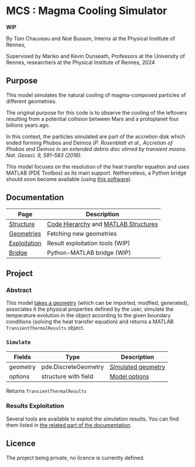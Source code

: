 # MCS : Magma Cooling Simulator
**WIP**

By Tom Chauveau and Noé Busson, Interns at the Physical Institute of Rennes,

Supervised by Mariko and Kevin Dunseath, Professors at the University of Rennes, researchers at the Physical Institute of Rennes, 2024
## Purpose

This model simulates the natural cooling of magma-composed particles of different geometries.

The original purpose for this code is to observe the cooling of the leftovers resulting from a potential collision between Mars and a protoplanet four billions years ago.

In this context, the particles simulated are part of the accretion disk which ended forming Phobos and Deimos *(P. Rosenblatt et al., Accretion of Phobos and Deimos in an extended debris disc stirred by transient moons. Nat. Geosci. 9, 581–583 (2016)*.

This model focuses on the resolution of the heat transfer equation and uses MATLAB (PDE Toolbox) as its main support. Netherveless, a Python bridge should soon become available (using [this software](https://github.com/arokem/python-matlab-bridge)).

## Documentation

| Page            |   Description        |
| -----------     | -------------------- |
| [Structure](doc/structure.md)          | [Code Hierarchy](doc/structure.md#code-hierarchy) and [MATLAB Structures](doc/structure.md#matlab-structures)|
| [Geometries](doc/geometries.md)        | Fetching new geometries |
| [Exploitation](doc/exploitation.md)    | Result exploitation tools (WIP) |
| [Bridge](doc/bridge.md)                | Python-MATLAB bridge (WIP)  

## Project
### Abstract
This model [takes a geometry](doc/geometries.md) (which can be imported, modfied, generated), associates it the physical properties defined by the user, simulate the temperature evolution in the object according to the given boundary conditions (solving the heat transfer equation) and returns a MATLAB `TransientThermalResults` object.

### `Simulate`
| Fields      |        Type          |     Description    |
| ----------- |     ----------       |     -----------    |
| geometry    | pde.DiscreteGeometry | [Simulated geometry](doc/geometries.md) |
| options     | structure with field | [Model options](doc/structure#options)      |

Returns `TransientThermalResults`

### Results Exploitation

Several tools are available to exploit the simulation results. You can find them listed in [the related part of the documentation](doc/exploitation.md).
## Licence

The project being private, no licence is currently defined.

